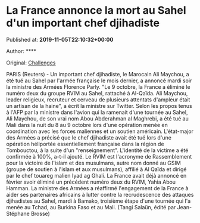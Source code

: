 
# La France annonce la mort au Sahel d'un important chef djihadiste

Published at: **2019-11-05T22:10:32+00:00**

Author: ****

Original: [Challenges](https://www.challenges.fr/top-news/la-france-annonce-la-mort-au-sahel-d-un-important-chef-djihadiste_683318)

PARIS (Reuters) - Un important chef djihadiste, le Marocain Ali Maychou, a été tué au Sahel par l'armée française le mois dernier, a annoncé mardi soir la ministre des Armées Florence Parly.
"Le 9 octobre, la France a éliminé le numéro deux du groupe RVIM au Sahel, rattaché à Al-Qaïda. Ali Maychou, leader religieux, recruteur et cerveau de plusieurs attentats d'ampleur était un artisan de la haine", a écrit la ministre sur Twitter.
Selon les propos tenus à l'AFP par la ministre dans l'avion qui la ramenait d'une tournée au Sahel, Ali Maychou, de son vrai nom Abou Abderahman al Maghrebi, a été tué au Mali dans la nuit du 8 au 9 octobre lors d'une opération menée en coordination avec les forces maliennes et un soutien américain.
L'état-major des Armées a précisé que le chef djihadiste avait été tué lors d'une opération héliportée essentiellement française dans la région de Tombouctou, à la suite d'un "renseignement".
L'identité de la victime a été confirmée à 100%, a-t-il ajouté.
Le RVIM est l'acronyme de Rassemblement pour la victoire de l'islam et des musulmans, autre nom donné au GSIM (groupe de soutien à l'islam et aux musulmans), affilié à Al Qaïda et dirigé par le chef touareg malien Iyad ag Ghali.
La France avait déjà annoncé en février avoir éliminé un précédent numéro deux du RVIM, Yahia Abou Hamman.
La ministre des Armées a réaffirmé l'engagement de la France à aider ses partenaires africains à lutter contre la recrudescence des attaques djihadistes au Sahel, mardi à Bamako, troisième étape d'une tournée qui l'a menée au Tchad, au Burkina Faso et au Mali.
(Tangi Salaün, édité par Jean-Stéphane Brosse)
